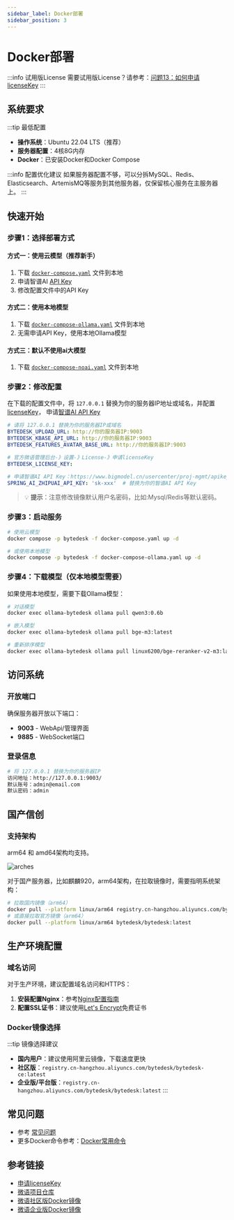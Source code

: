 ```yaml
---
sidebar_label: Docker部署
sidebar_position: 3
---
```


# Docker部署

:::info 试用版License
需要试用版License？请参考：[问题13：如何申请licenseKey](/docs/faq#问题13如何申请licensekey)
:::

## 系统要求

:::tip 最低配置

- **操作系统**：Ubuntu 22.04 LTS（推荐）
- **服务器配置**：4核8G内存
- **Docker**：已安装Docker和Docker Compose

:::info 配置优化建议
如果服务器配置不够，可以分拆MySQL、Redis、Elasticsearch、ArtemisMQ等服务到其他服务器，仅保留核心服务在主服务器上。
:::

## 快速开始

### 步骤1：选择部署方式

#### 方式一：使用云模型（推荐新手）

1. 下载 [`docker-compose.yaml`](https://github.com/Bytedesk/bytedesk/blob/main/deploy/docker/docker-compose.yaml) 文件到本地
2. 申请智谱AI [API Key](https://www.bigmodel.cn/usercenter/proj-mgmt/apikeys)
3. 修改配置文件中的API Key

#### 方式二：使用本地模型

1. 下载 [`docker-compose-ollama.yaml`](https://github.com/Bytedesk/bytedesk/blob/main/deploy/docker/docker-compose-ollama.yaml) 文件到本地
2. 无需申请API Key，使用本地Ollama模型

#### 方式三：默认不使用ai大模型

1. 下载 [`docker-compose-noai.yaml`](https://github.com/Bytedesk/bytedesk/blob/main/deploy/docker/docker-compose-noai.yaml) 文件到本地

### 步骤2：修改配置

在下载的配置文件中，将 `127.0.0.1` 替换为你的服务器IP地址或域名，并配置[licenseKey](../development/license.md)，
申请[智谱AI API Key](https://www.bigmodel.cn/usercenter/proj-mgmt/apikeys)

```yaml
# 请将 127.0.0.1 替换为你的服务器IP或域名
BYTEDESK_UPLOAD_URL: http://你的服务器IP:9003
BYTEDESK_KBASE_API_URL: http://你的服务器IP:9003
BYTEDESK_FEATURES_AVATAR_BASE_URL: http://你的服务器IP:9003

# 官方微语管理后台-》设置-》License-》申请licenseKey
BYTEDESK_LICENSE_KEY: 

# 申请智谱AI API Key：https://www.bigmodel.cn/usercenter/proj-mgmt/apikeys
SPRING_AI_ZHIPUAI_API_KEY: 'sk-xxx'  # 替换为你的智谱AI API Key
```

> 💡 **提示**：注意修改镜像默认用户名密码，比如:Mysql/Redis等默认密码。

### 步骤3：启动服务

```bash
# 使用云模型
docker compose -p bytedesk -f docker-compose.yaml up -d

# 或使用本地模型
docker compose -p bytedesk -f docker-compose-ollama.yaml up -d
```

### 步骤4：下载模型（仅本地模型需要）

如果使用本地模型，需要下载Ollama模型：

```bash
# 对话模型
docker exec ollama-bytedesk ollama pull qwen3:0.6b

# 嵌入模型
docker exec ollama-bytedesk ollama pull bge-m3:latest

# 重新排序模型
docker exec ollama-bytedesk ollama pull linux6200/bge-reranker-v2-m3:latest
```

## 访问系统

### 开放端口

确保服务器开放以下端口：

- **9003** - WebApi/管理界面
- **9885** - WebSocket端口

### 登录信息

```bash
# 将 127.0.0.1 替换为你的服务器IP
访问地址：http://127.0.0.1:9003/
默认账号：admin@email.com
默认密码：admin
```

## 国产信创

### 支持架构

arm64 和 amd64架构均支持。

![arches](/img/deploy/docker/docker_arches.png)

对于国产服务器，比如麒麟920，arm64架构，在拉取镜像时，需要指明系统架构：

```bash
# 拉取国内镜像（arm64）
docker pull --platform linux/arm64 registry.cn-hangzhou.aliyuncs.com/bytedesk/bytedesk:latest
# 或直接拉取官方镜像（arm64）
docker pull --platform linux/arm64 bytedesk/bytedesk:latest
```

## 生产环境配置

### 域名访问

对于生产环境，建议配置域名访问和HTTPS：

1. **安装配置Nginx**：参考[Nginx配置指南](./depend/nginx.md)
2. **配置SSL证书**：建议使用[Let's Encrypt](./depend/letsencrypt.md)免费证书

### Docker镜像选择

:::tip 镜像选择建议

- **国内用户**：建议使用阿里云镜像，下载速度更快
- **社区版**：`registry.cn-hangzhou.aliyuncs.com/bytedesk/bytedesk-ce:latest`
- **企业版/平台版**：`registry.cn-hangzhou.aliyuncs.com/bytedesk/bytedesk:latest`
:::

## 常见问题

- 参考 [常见问题](/docs/faq)
- 更多Docker命令参考：[Docker常用命令](./depend/docker#升级bytedesk镜像)

## 参考链接

- [申请licenseKey](../development/license.md)
- [微语项目仓库](https://github.com/Bytedesk/bytedesk)
- [微语社区版Docker镜像](https://hub.docker.com/r/bytedesk/bytedesk-ce)
- [微语企业版Docker镜像](https://hub.docker.com/r/bytedesk/bytedesk)
